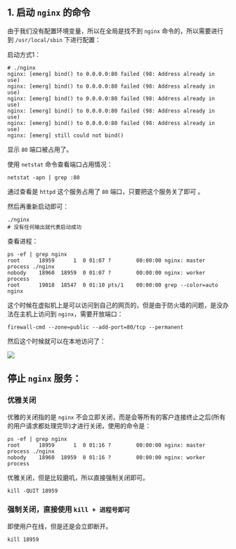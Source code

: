 ## 1. 启动 `nginx` 的命令



由于我们没有配置环境变量，所以在全局是找不到 `nginx` 命令的，所以需要进行到 `/usr/local/sbin` 下进行配置：

启动方式1：

```shell
# ./nginx
nginx: [emerg] bind() to 0.0.0.0:80 failed (98: Address already in use)
nginx: [emerg] bind() to 0.0.0.0:80 failed (98: Address already in use)
nginx: [emerg] bind() to 0.0.0.0:80 failed (98: Address already in use)
nginx: [emerg] bind() to 0.0.0.0:80 failed (98: Address already in use)
nginx: [emerg] bind() to 0.0.0.0:80 failed (98: Address already in use)
nginx: [emerg] still could not bind()
```

显示 `80` 端口被占用了。

使用 `netstat` 命令查看端口占用情况：

```shell
netstat -apn | grep :80
```

通过查看是 `httpd` 这个服务占用了 `80` 端口，只要把这个服务关了即可 。

然后再重新启动即可：

```shell
./nginx
# 没有任何输出就代表启动成功
```

查看进程：

```shell
ps -ef | grep nginx
root      18959      1  0 01:07 ?        00:00:00 nginx: master process ./nginx
nobody    18960  18959  0 01:07 ?        00:00:00 nginx: worker process
root      19018  18547  0 01:10 pts/1    00:00:00 grep --color=auto nginx
```

这个时候在虚拟机上是可以访问到自己的网页的，但是由于防火墙的问题，是没办法在主机上访问到 `nginx`，需要开放端口：

```shell
firewall-cmd --zone=public --add-port=80/tcp --permanent
```

然后这个时候就可以在本地访问了：

![](https://gitee.com/codercxf/Blog_image_hexo/raw/master/SoftWare/20201119142955.png)

## 停止 `nginx` 服务：

### 优雅关闭

优雅的关闭指的是 `nginx` 不会立即关闭，而是会等所有的客户连接终止之后(所有的用户请求都处理完毕)才进行关闭，使用的命令是：

```shell
ps -ef | grep nginx
root      18959      1  0 01:16 ?        00:00:00 nginx: master process ./nginx
nobody    18960  18959  0 01:16 ?        00:00:00 nginx: worker process
```

优雅关闭，但是比较磨叽，所以直接强制关闭即可。

```shell
kill -QUIT 18959
```

### 强制关闭，直接使用 `kill + 进程号即可`

即使用户在线，但是还是会立即断开。

```shell
kill 18959
```




















